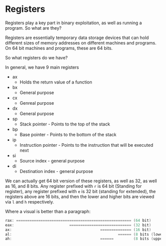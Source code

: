 # Registers

Registers play a key part in binary exploitation, as well as running a program. So what are they?

Registers are essentially temporary data storage devices that can hold different sizes of memory addresses on different machines and programs. On 64 bit machines and programs, these are 64 bits.

So what registers do we have?

In general, we have 9 main registers

* ax
  * Holds the return value of a function
* bx
  * General purpose
* cx
  * Genreal purpose
* dx
  * General purpose
* sp
  * Stack pointer - Points to the top of the stack
* bp
  * Base pointer - Points to the bottom of the stack
* ip
  * Instruction pointer - Points to the instruction that will be executed next
* si
  * Source index - general purpose
* di
  * Destination index - general purpose

We can actually get 64 bit version of these registers, as well as 32, as well as 16, and 8 bits. Any register prefixed with `r` is 64 bit \(Standing for register\), any register prefixed with `e` is 32 bit \(standing for extended\), the registers above are 16 bits, and then the lower and higher bits are viewed via `l` and `h` respectively.

Where a visual is better than a paragraph:

```c
rax: ==================================================== (64 bit)
eax:                         ============================ (32 bit)
ax:                                        ============== (16 bit)
al:                                                ====== (8 bits (lower))
ah:                                        ======         (8 bits (upper))
```



